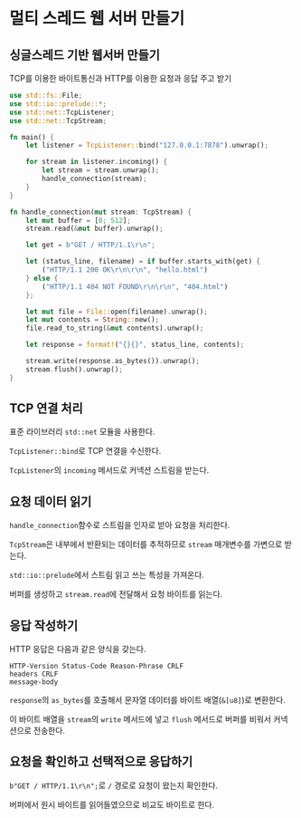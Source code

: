 # 멀티 스레드 웹 서버 만들기

## 싱글스레드 기반 웹서버 만들기

TCP를 이용한 바이트통신과 HTTP를 이용한 요청과 응답 주고 받기

```rust
use std::fs::File;
use std::io::prelude::*;
use std::net::TcpListener;
use std::net::TcpStream;

fn main() {
    let listener = TcpListener::bind("127.0.0.1:7878").unwrap();

    for stream in listener.incoming() {
        let stream = stream.unwrap();
        handle_connection(stream);
    }
}

fn handle_connection(mut stream: TcpStream) {
    let mut buffer = [0; 512];
    stream.read(&mut buffer).unwrap();

    let get = b"GET / HTTP/1.1\r\n";

    let (status_line, filename) = if buffer.starts_with(get) {
        ("HTTP/1.1 200 OK\r\n\r\n", "hello.html")
    } else {
        ("HTTP/1.1 404 NOT FOUND\r\n\r\n", "404.html")
    };

    let mut file = File::open(filename).unwrap();
    let mut contents = String::new();
    file.read_to_string(&mut contents).unwrap();

    let response = format!("{}{}", status_line, contents);

    stream.write(response.as_bytes()).unwrap();
    stream.flush().unwrap();
}
```

## TCP 연결 처리

표준 라이브러리 `std::net` 모듈을 사용한다.

`TcpListener::bind`로 TCP 연결을 수신한다.

`TcpListener`의 `incoming` 메서드로 커넥션 스트림을 받는다.

## 요청 데이터 읽기

`handle_connection`함수로 스트림을 인자로 받아 요청을 처리한다.

`TcpStream`은 내부에서 반환되는 데이터를 추적하므로 `stream` 매개변수를 가변으로 받는다.

`std::io::prelude`에서 스트림 읽고 쓰는 특성을 가져온다.

버퍼를 생성하고 `stream.read`에 전달해서 요청 바이트를 읽는다.

## 응답 작성하기

HTTP 응답은 다음과 같은 양식을 갖는다.

```
HTTP-Version Status-Code Reason-Phrase CRLF
headers CRLF
message-body
```

`response`의 `as_bytes`를 호출해서 문자열 데이터를 바이트 배열(`&[u8]`)로 변환한다.

이 바이트 배열을 `stream`의 `write` 메서드에 넣고 `flush` 메서드로 버퍼를 비워서 커넥션으로 전송한다.

## 요청을 확인하고 선택적으로 응답하기

`b"GET / HTTP/1.1\r\n";`로 `/` 경로로 요청이 왔는지 확인한다.

버퍼에서 원시 바이트를 읽어들였으므로 비교도 바이트로 한다.
